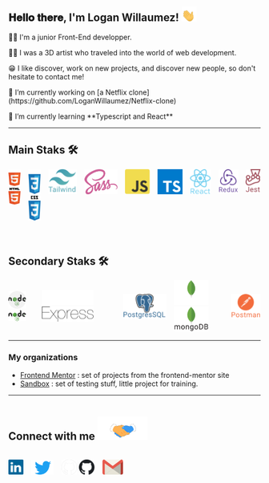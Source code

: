 <div>
<h2> 𝐇𝐞𝐥𝐥𝐨 𝐭𝐡𝐞𝐫𝐞, I'm Logan Willaumez! <img src="./images/gifs/waving-hand-joypixels.gif" width="30px"></h2>
</div>
<p>👨‍💻  I'm a junior Front-End developper. </p>
<p>👨‍🎨  I was a  3D artist who traveled into the world of web development.</p>
<p>😁  I like discover, work on new projects, and discover new people, so don't hesitate to contact me! </p>
<p>🔭 I’m currently working on [a Netflix clone](https://github.com/LoganWillaumez/Netflix-clone) </p>
<p>🌱 I’m currently learning **Typescript and React**</p>

---

<h2> Main Staks 🛠 </h2>

<div style="width : 100%; display: flex; justify-content : space-between;">
  <div style="width : 100%; display: flex; gap : 15px;">
  <div class="html"> 
    <img src="./images/technos/html/htmlDark.svg#gh-dark-mode-only" width="35" />
    <img src="./images/technos/html/htmlLight.svg#gh-light-mode-only" width="35" />
  </div>
   <div class="css"> 
    <img src="./images/technos/css/cssDark.svg#gh-dark-mode-only" height="50" />
    <img src="./images/technos/css/cssLight.svg#gh-light-mode-only" height="50" />
  </div>
    <img src="./images/technos/tailwind/tailwing.svg" height="50" />
    <img src="./images/technos/sass/sass.svg" height="50" />
    <img src="./images/technos/javascript/javascript.svg" height="50" />
    <img src="./images/technos/typescript/typescript.svg" height="50" />
    <img src="./images/technos/React/react.svg" height="50" />
    <img src="./images/technos/Redux/redux.svg" height="50" />
    <img src="./images/technos/Jest/jest.svg" height="50" />
  </div>
</div>
<br>
<br>
<h2> Secondary Staks 🛠 </h2>

<div style="width : 100%; display: flex; justify-content : space-between;">
  <div style="width : 100%; display: flex; gap : 15px; align-items:center;">
  <div class="html"> 
    <img src="./images/technos/Nodejs/nodejs-2.svg#gh-dark-mode-only" width="35" />
    <img src="./images/technos/Nodejs/nodejs-1.svg#gh-light-mode-only" width="35" />
  </div>
   <div class="css"> 
    <img src="./images/technos/Express/ExpressDark.svg#gh-dark-mode-only" height="30" />
    <img src="./images/technos/Express/ExpressLight.svg#gh-light-mode-only" height="30" />
  </div>
    <img src="./images/technos/PostgreSql/PosgrezSql.svg" height="50" />
   <div>
    <img src="./images/technos/MongoDb/MongoDBDark.svg#gh-dark-mode-only" height="50" />
    <img src="./images/technos/MongoDb/MongoDBLight.svg#gh-light-mode-only" height="50" />
   </div>
    <img src="./images/technos/Postman/Postman.svg" height="50" />
  </div>
</div>

---

### My organizations

- [Frontend Mentor](https://github.com/LoganWillaumez-FrontendMentor) : set of projects from the frontend-mentor site
- [Sandbox](https://github.com/LoganWillaumez-FrontendMentor) : set of testing stuff, little project for training.

---

<!---
LoganWillaumez/LoganWillaumez is a ✨ special ✨ repository because its `README.md` (this file) appears on your GitHub profile.
You can click the Preview link to take a look at your changes.
--->
<div style="display:flex; flex-direction:column; gap:1rem;">
  <h2> Connect with me <img src='./images/gifs/handshake.gif' width="100px"> </h2>
  <div style="width : 100%; display: flex; gap : 1rem; align-item:center;"> 
  <a  href = 'https://www.linkedin.com/in/logan-willaumez-979b1114b/'> <img     src="./images/Social/Linkedin/linkedin-icon-2.svg" align="center" height="30"/></a>
  <a href = 'https://twitter.com/WillaumezLogan'> <img  src="./images/Social/Twitter/twitter-6.svg" align="center" height="30"/></a>
  <div>
    <a href = 'https://github.com/LoganWillaumez'> <img src="./images/Social/Github/githubDark.svg#gh-dark-mode-only" align="center" height="30" /></a>
      <a href = 'https://github.com/LoganWillaumez'> <img src="./images/Social/Github/githubLight.svg#gh-light-mode-only" align="center"height="30" /></a>
  </div>
  <a href="mailto:logan.willaumez@gmail.com?"><img src="./images/Social/Gmail/gmail-icon.svg" height="30"/></a>
  </div>
</div>
